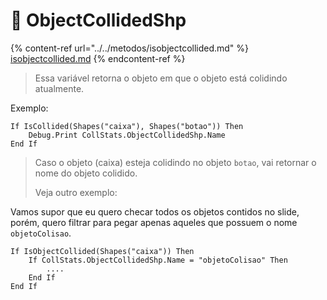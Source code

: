 # 🧃 ObjectCollidedShp

{% content-ref url="../../metodos/isobjectcollided.md" %}
[isobjectcollided.md](../../metodos/isobjectcollided.md)
{% endcontent-ref %}

> Essa variável retorna o objeto em que o objeto está colidindo atualmente.

Exemplo:

```vba
If IsCollided(Shapes("caixa"), Shapes("botao")) Then
    Debug.Print CollStats.ObjectCollidedShp.Name
End If
```

> Caso o objeto (caixa) esteja colidindo no objeto `botao`, vai retornar o nome do objeto colidido.
>
> Veja outro exemplo:

Vamos supor que eu quero checar todos os objetos contidos no slide, porém, quero filtrar para pegar apenas aqueles que possuem o nome `objetoColisao`.

```vba
If IsObjectCollided(Shapes("caixa")) Then
    If CollStats.ObjectCollidedShp.Name = "objetoColisao" Then
        ....
    End If
End If
```
